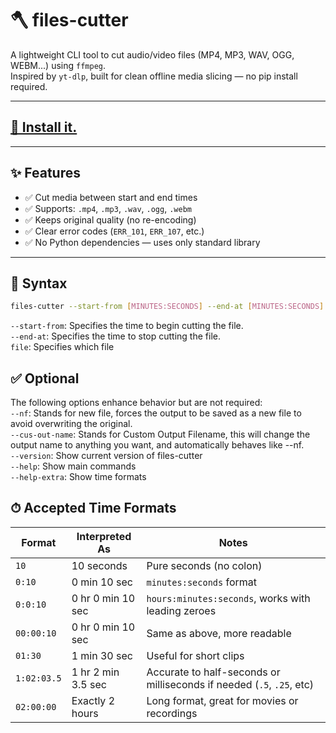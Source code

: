 # 🪓 files-cutter

A lightweight CLI tool to cut audio/video files (MP4, MP3, WAV, OGG, WEBM...) using `ffmpeg`.  
Inspired by `yt-dlp`, built for clean offline media slicing — no pip install required.

---

## <a href="https://github.com/codeguybutbackrooms/files-cutter/releases/tag/files-cutter">📁 Install it.</a>
---

## ✨ Features

- ✅ Cut media between start and end times
- ✅ Supports: `.mp4`, `.mp3`, `.wav`, `.ogg`, `.webm`
- ✅ Keeps original quality (no re-encoding)
- ✅ Clear error codes (`ERR_101`, `ERR_107`, etc.)
- ✅ No Python dependencies — uses only standard library

---

## 🧾 Syntax

```bash
files-cutter --start-from [MINUTES:SECONDS] --end-at [MINUTES:SECONDS] file:[NAME].example
```
`--start-from`: Specifies the time to begin cutting the file. <br>
`--end-at`: Specifies the time to stop cutting the file. <br>
`file`: Specifies which file <br>

## ✅ Optional
The following options enhance behavior but are not required: <br>
`--nf`: Stands for new file, forces the output to be saved as a new file to avoid overwriting the original. <br>
`--cus-out-name`: Stands for Custom Output Filename, this will change the output name to anything you want, and automatically behaves like --nf. <br>
`--version`: Show current version of files-cutter <br>
`--help`: Show main commands <br>
`--help-extra`: Show time formats <br>



## ⏱ Accepted Time Formats
| Format      | Interpreted As     | Notes                                                                 |
| ----------- | ------------------ | --------------------------------------------------------------------- |
| `10`        | 10 seconds         | Pure seconds (no colon)                                               |
| `0:10`      | 0 min 10 sec       | `minutes:seconds` format                                              |
| `0:0:10`    | 0 hr 0 min 10 sec  | `hours:minutes:seconds`, works with leading zeroes                    |
| `00:00:10`  | 0 hr 0 min 10 sec  | Same as above, more readable                                          |
| `01:30`     | 1 min 30 sec       | Useful for short clips                                                |
| `1:02:03.5` | 1 hr 2 min 3.5 sec | Accurate to half-seconds or milliseconds if needed (`.5`, `.25`, etc) |
| `02:00:00`  | Exactly 2 hours    | Long format, great for movies or recordings                           |
